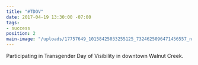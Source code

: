 ```yaml
---
title: "#TDOV"
date: 2017-04-19 13:30:00 -07:00
tags:
- success
position: 2
main-image: "/uploads/17757649_10158425033255125_7324625096471456557_n.jpg"
---
```


Participating in Transgender Day of Visibility in downtown Walnut Creek.